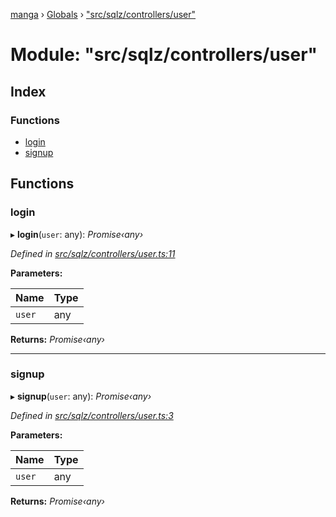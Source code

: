 [manga](../README.md) › [Globals](../globals.md) › ["src/sqlz/controllers/user"](_src_sqlz_controllers_user_.md)

# Module: "src/sqlz/controllers/user"

## Index

### Functions

* [login](_src_sqlz_controllers_user_.md#login)
* [signup](_src_sqlz_controllers_user_.md#signup)

## Functions

###  login

▸ **login**(`user`: any): *Promise‹any›*

*Defined in [src/sqlz/controllers/user.ts:11](https://github.com/tushar1210/manga-node/blob/b7b4735/src/sqlz/controllers/user.ts#L11)*

**Parameters:**

Name | Type |
------ | ------ |
`user` | any |

**Returns:** *Promise‹any›*

___

###  signup

▸ **signup**(`user`: any): *Promise‹any›*

*Defined in [src/sqlz/controllers/user.ts:3](https://github.com/tushar1210/manga-node/blob/b7b4735/src/sqlz/controllers/user.ts#L3)*

**Parameters:**

Name | Type |
------ | ------ |
`user` | any |

**Returns:** *Promise‹any›*
